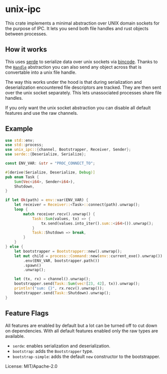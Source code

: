 # unix-ipc

This crate implements a minimal abstraction over UNIX domain sockets for
the purpose of IPC.  It lets you send both file handles and rust objects
between processes.

## How it works

This uses [serde](https://serde.rs/) to serialize data over unix sockets
via [bincode](https://github.com/servo/bincode).  Thanks to the
[`Handle`](https://docs.rs/unix-ipc/latest/unix_ipc/struct.Handle.html) abstraction you can also send any object
across that is convertable into a unix file handle.

The way this works under the hood is that during serialization and
deserialization encountered file descriptors are tracked.  They are then
sent over the unix socket separately.  This lets unassociated processes
share file handles.

If you only want the unix socket abstraction you can disable all default
features and use the raw channels.

## Example

```rust
use std::env;
use std::process;
use unix_ipc::{channel, Bootstrapper, Receiver, Sender};
use serde::{Deserialize, Serialize};

const ENV_VAR: &str = "PROC_CONNECT_TO";

#[derive(Serialize, Deserialize, Debug)]
pub enum Task {
    Sum(Vec<i64>, Sender<i64>),
    Shutdown,
}

if let Ok(path) = env::var(ENV_VAR) {
    let receiver = Receiver::<Task>::connect(path).unwrap();
    loop {
        match receiver.recv().unwrap() {
            Task::Sum(values, tx) => {
                tx.send(values.into_iter().sum::<i64>()).unwrap();
            }
            Task::Shutdown => break,
        }
    }
} else {
    let bootstrapper = Bootstrapper::new().unwrap();
    let mut child = process::Command::new(env::current_exe().unwrap())
        .env(ENV_VAR, bootstrapper.path())
        .spawn()
        .unwrap();

    let (tx, rx) = channel().unwrap();
    bootstrapper.send(Task::Sum(vec![23, 42], tx)).unwrap();
    println!("sum: {}", rx.recv().unwrap());
    bootstrapper.send(Task::Shutdown).unwrap();
}
```

## Feature Flags

All features are enabled by default but a lot can be turned off to
cut down on dependencies.  With all default features enabled only
the raw types are available.

* `serde`: enables serialization and deserialization.
* `bootstrap`: adds the `Bootstrapper` type.
* `bootstrap-simple`: adds the default `new` constructor to the
  bootstrapper.

License: MIT/Apache-2.0
